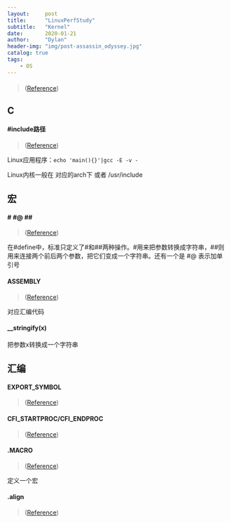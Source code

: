 ```yaml
---
layout:     post
title:      "LinuxPerfStudy"
subtitle:   "Kernel"
date:       2020-01-21
author:     "Dylan"
header-img: "img/post-assassin_odyssey.jpg"
catalog: true
tags:
    - OS
---
```



#### 

> ([Reference]())


## C


#### #include路径

> ([Reference](https://www.cnblogs.com/amanlikethis/p/6914265.html))

Linux应用程序：`echo 'main(){}'|gcc -E -v -`

Linux内核一般在 对应的arch下 或者 /usr/include


## 宏


#### # #@ \#\#

> ([Reference](https://www.cnblogs.com/skyofbitbit/p/4210626.html))

在#define中，标准只定义了#和##两种操作。#用来把参数转换成字符串，##则用来连接两个前后两个参数，把它们变成一个字符串。还有一个是 #@ 表示加单引号


#### __ASSEMBLY__

> ([Reference](https://my.oschina.net/u/930588/blog/134751))

对应汇编代码


#### __stringify(x)

把参数x转换成一个字符串


## 汇编


#### EXPORT_SYMBOL

> ([Reference](https://blog.csdn.net/qq_37858386/article/details/78444168))


#### CFI_STARTPROC/CFI_ENDPROC

> ([Reference](https://blog.csdn.net/permike/article/details/41550991))


#### .MACRO

> ([Reference](https://www.cnblogs.com/Widesky/p/9006954.html))

定义一个宏


#### .align

> ([Reference](https://www.cnblogs.com/GaryEmbed/archive/2012/11/21/2780783.html))


